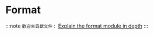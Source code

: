 # Format

:::note
`歡迎來貢獻文件：` [Explain the format module in depth](https://github.com/yewstack/docs/issues/24)
:::

